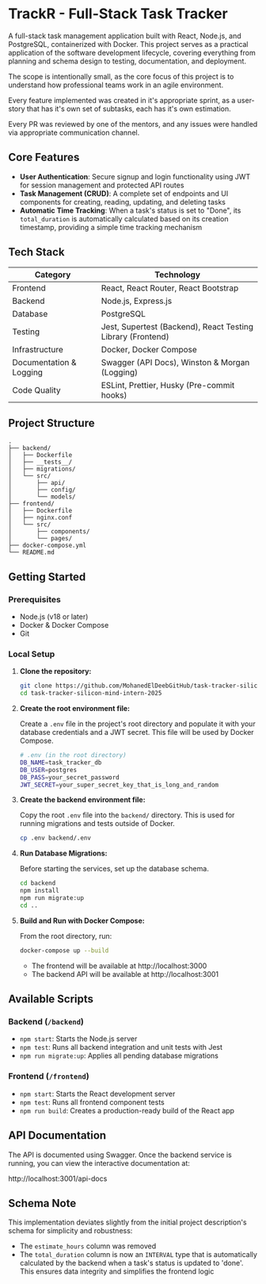 # TrackR - Full-Stack Task Tracker

A full-stack task management application built with React, Node.js, and PostgreSQL, containerized with Docker. This project serves as a practical application of the software development lifecycle, covering everything from planning and schema design to testing, documentation, and deployment.

The scope is intentionally small, as the core focus of this project is to understand how professional teams work in an agile environment.

Every feature implemented was created in it's appropriate sprint, as a user-story that has it's own set of subtasks, each has it's own estimation.

Every PR was reviewed by one of the mentors, and any issues were handled via appropriate communication channel.

## Core Features

- **User Authentication**: Secure signup and login functionality using JWT for session management and protected API routes
- **Task Management (CRUD)**: A complete set of endpoints and UI components for creating, reading, updating, and deleting tasks
- **Automatic Time Tracking**: When a task's status is set to "Done", its `total_duration` is automatically calculated based on its creation timestamp, providing a simple time tracking mechanism

## Tech Stack

| Category | Technology |
|----------|------------|
| Frontend | React, React Router, React Bootstrap |
| Backend | Node.js, Express.js |
| Database | PostgreSQL |
| Testing | Jest, Supertest (Backend), React Testing Library (Frontend) |
| Infrastructure | Docker, Docker Compose |
| Documentation & Logging | Swagger (API Docs), Winston & Morgan (Logging) |
| Code Quality | ESLint, Prettier, Husky (Pre-commit hooks) |

## Project Structure

```
.
├── backend/
│   ├── Dockerfile
│   ├── __tests__/
│   ├── migrations/
│   └── src/
│       ├── api/
│       ├── config/
│       └── models/
├── frontend/
│   ├── Dockerfile
│   ├── nginx.conf
│   └── src/
│       ├── components/
│       └── pages/
├── docker-compose.yml
└── README.md
```

## Getting Started

### Prerequisites

- Node.js (v18 or later)
- Docker & Docker Compose
- Git

### Local Setup

1. **Clone the repository:**
   ```bash
   git clone https://github.com/MohanedElDeebGitHub/task-tracker-silicon-mind-intern-2025
   cd task-tracker-silicon-mind-intern-2025
   ```

2. **Create the root environment file:**
   
   Create a `.env` file in the project's root directory and populate it with your database credentials and a JWT secret. This file will be used by Docker Compose.
   
   ```bash
   # .env (in the root directory)
   DB_NAME=task_tracker_db
   DB_USER=postgres
   DB_PASS=your_secret_password
   JWT_SECRET=your_super_secret_key_that_is_long_and_random
   ```

3. **Create the backend environment file:**
   
   Copy the root `.env` file into the `backend/` directory. This is used for running migrations and tests outside of Docker.
   
   ```bash
   cp .env backend/.env
   ```

4. **Run Database Migrations:**
   
   Before starting the services, set up the database schema.
   
   ```bash
   cd backend
   npm install
   npm run migrate:up
   cd ..
   ```

5. **Build and Run with Docker Compose:**
   
   From the root directory, run:
   
   ```bash
   docker-compose up --build
   ```
   
   - The frontend will be available at http://localhost:3000
   - The backend API will be available at http://localhost:3001

## Available Scripts

### Backend (`/backend`)

- `npm start`: Starts the Node.js server
- `npm test`: Runs all backend integration and unit tests with Jest
- `npm run migrate:up`: Applies all pending database migrations

### Frontend (`/frontend`)

- `npm start`: Starts the React development server
- `npm test`: Runs all frontend component tests
- `npm run build`: Creates a production-ready build of the React app

## API Documentation

The API is documented using Swagger. Once the backend service is running, you can view the interactive documentation at:

http://localhost:3001/api-docs

## Schema Note

This implementation deviates slightly from the initial project description's schema for simplicity and robustness:

- The `estimate_hours` column was removed
- The `total_duration` column is now an `INTERVAL` type that is automatically calculated by the backend when a task's status is updated to 'done'. This ensures data integrity and simplifies the frontend logic